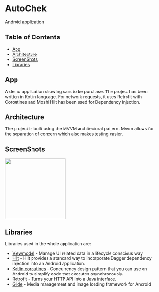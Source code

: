 # AutoChek
Android application


## Table of Contents

- [App](#app)
- [Architecture](#architecture)
- [ScreenShots](#screenshots)
- [Libraries](#libraries)

## App
A demo application showing cars to be purchase.
The project has been written in Kotlin language. For network requests, it uses Retrofit with Coroutines and Moshi 
Hilt has been used for Dependency injection.

## Architecture
The project is built using the MVVM architectural pattern. Mvvm allows for the separation of concern which also makes testing easier.

## ScreenShots
  <img src="art/loading_screen.jpg" width="200" style="max-width:100%;">

## Libraries

Libraries used in the whole application are:

- [Viewmodel](https://developer.android.com/topic/libraries/architecture/viewmodel) - Manage UI related data in a lifecycle conscious way
- [Hilt](https://dagger.dev/hilt/) - Hilt provides a standard way to incorporate Dagger dependency injection into an Android application.
- [Kotlin.coroutines](https://developer.android.com/kotlin/coroutines?gclid=Cj0KCQjw1dGJBhD4ARIsANb6Odld-9wkN4Lkm6UJAvWRshusopwstZH5IXkSLzxv_Q5JYjgjozIywfcaAlS9EALw_wcB&gclsrc=aw.ds) - Concurrency design pattern that you can use on Android to simplify code that executes asynchronously. 
- [Retrofit](https://square.github.io/retrofit/) - Turns your HTTP API into a Java interface.
- [Glide](https://github.com/bumptech/glide) - Media management and image loading framework for Android